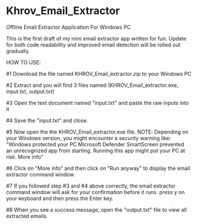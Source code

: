 # Khrov_Email_Extractor
Offline Email Extractor Application For Windows PC

<!-- DISCLAIMER
By downloading/running this free software, you consent to be fully responsible for your actions. I shall not be held liable for any damages or legal matters that may arise upon yur use of this program. -->

This is the first draft of my mini email extractor app written for fun. Update for both code readability and improved email detection will be rolled out gradually.

HOW TO USE:

#1 Download the file named KHROV_Email_extractor.zip to your Windows PC

#2 Extract and you will find 3 files named (KHROV_Email_extractor.exe, input.txt, output.txt) 

#3 Open the text document named "input.txt" and paste the raw inputs into it

#4 Save the "input.txt" and close.

#5 Now open the the KHROV_Email_extractor.exe file. 
NOTE: Depending on your Windows version, you might encounter a security warning like:
"Windows protected your PC
Microsoft Defender SmartScreen prevented an unrecognized app from starting. Running this app might put your PC at risk.
More info"

#6 Click on "More info" and then click on "Run anyway" to display the email extractor command window.

#7 If you followed step #3 and #4 above correctly, the email extractor command window will ask for your confirmation before it runs. press y on your keyboard and then press the Enter key.

#8 When you see a success message, open the "output.txt" file to view all extracted emails.



